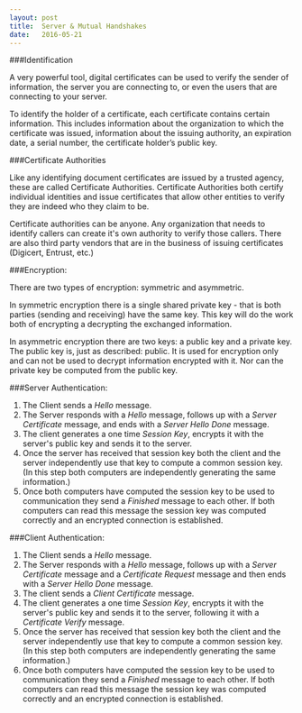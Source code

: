 ```yaml
---
layout: post
title:  Server & Mutual Handshakes
date:   2016-05-21
---
```


###Identification

A very powerful tool, digital certificates can be used to verify the sender of information, the server you are connecting to, or even the users that are connecting to your server.

To identify the holder of a certificate, each certificate contains certain information. This includes information about the organization to which the certificate was issued, information about the issuing authority, an expiration date, a serial number, the certificate holder’s public key.

###Certificate Authorities

Like any identifying document certificates are issued by a trusted agency, these are called Certificate Authorities. Certificate Authorities both certify individual identities and issue certificates that allow other entities to verify they are indeed who they claim to be.

Certificate authorities can be anyone. Any organization that needs to identify callers can create it's own authority to verify those callers. There are also third party vendors that are in the business of issuing certificates (Digicert, Entrust, etc.)

###Encryption:

There are two types of encryption: symmetric and asymmetric.

In symmetric encryption there is a single shared private key - that is both parties (sending and receiving) have the same key. This key will do the work both of encrypting a decrypting the exchanged information.

In asymmetric encryption there are two keys: a public key and a private key. The public key is, just as described: public. It is used for encryption only and can not be used to decrypt information encrypted with it. Nor can the private key be computed from the public key.


###Server Authentication:

1. The Client sends a *Hello* message.
2. The Server responds with a *Hello* message, follows up with a *Server Certificate* message, and ends with a *Server Hello Done* message.
3. The client generates a one time *Session Key*, encrypts it with the server's public key and sends it to the server.
4. Once the server has received that session key both the client and the server independently use that key to compute a common session key. (In this step both computers are independently generating the same information.)
5. Once both computers have computed the session key to be used to communication they send a *Finished* message to each other. If both computers can read this message the session key was computed correctly and an encrypted connection is established.

###Client Authentication:

1. The Client sends a *Hello* message.
2. The Server responds with a *Hello* message, follows up with a *Server Certificate* message and a *Certificate Request* message and then ends with a *Server Hello Done* message.
3. The client sends a *Client Certificate* message.
3. The client generates a one time *Session Key*, encrypts it with the server's public key and sends it to the server, following it with a *Certificate Verify* message.
4. Once the server has received that session key both the client and the server independently use that key to compute a common session key. (In this step both computers are independently generating the same information.)
5. Once both computers have computed the session key to be used to communication they send a *Finished* message to each other. If both computers can read this message the session key was computed correctly and an encrypted connection is established.

